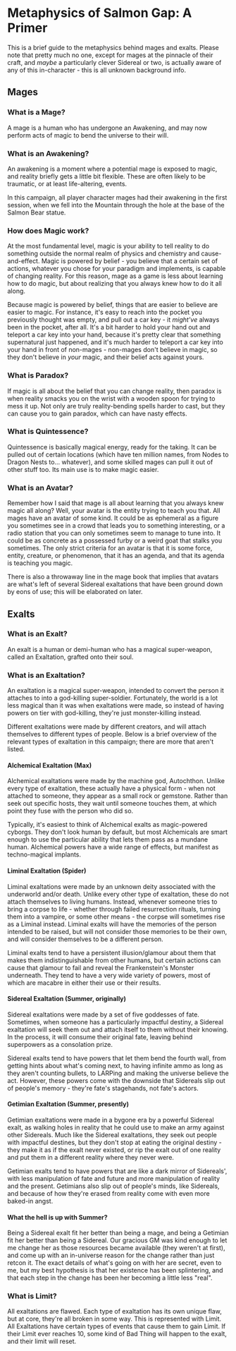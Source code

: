 # Metaphysics of Salmon Gap: A Primer
This is a brief guide to the metaphysics behind mages and exalts. Please note
that pretty much no one, except for mages at the pinnacle of their craft, and
*maybe* a particularly clever Sidereal or two, is actually aware of any of this
in-character - this is all unknown background info.
## Mages
### What is a Mage?
A mage is a human who has undergone an Awakening, and may now perform acts of
magic to bend the universe to their will.

### What is an Awakening?
An awakening is a moment where a potential mage is exposed to magic, and reality
briefly gets a little bit flexible. These are often likely to be traumatic, or
at least life-altering, events.

In this campaign, all player character mages had their awakening in the first
session, when we fell into the Mountain through the hole at the base of the
Salmon Bear statue.

### How does Magic work?
At the most fundamental level, magic is your ability to tell reality to do
something outside the normal realm of physics and chemistry and cause-and-effect.
Magic is powered by belief - you believe that a certain set of actions, whatever
you chose for your paradigm and implements, is capable of changing reality. For
this reason, mage as a game is less about learning how to do magic, but about
realizing that you always knew how to do it all along.

Because magic is powered by belief, things that are easier to believe are easier
to magic. For instance, it's easy to reach into the pocket you previously
thought was empty, and pull out a car key - it *might've* always been in the
pocket, after all. It's a bit harder to hold your hand out and teleport a car
key into your hand, because it's pretty clear that something supernatural just
happened, and it's much harder to teleport a car key into your hand in front of
non-mages - non-mages don't believe in magic, so they don't believe in *your*
magic, and their belief acts against yours.

### What is Paradox?
If magic is all about the belief that you can change reality, then paradox is
when reality smacks you on the wrist with a wooden spoon for trying to mess it
up. Not only are truly reality-bending spells harder to cast, but they can cause
you to gain paradox, which can have nasty effects.

### What is Quintessence?
Quintessence is basically magical energy, ready for the taking. It can be pulled
out of certain locations (which have ten million names, from Nodes to Dragon
Nests to... whatever), and some skilled mages can pull it out of other stuff too.
Its main use is to make magic easier.

### What is an Avatar?
Remember how I said that mage is all about learning that you always knew magic
all along? Well, your avatar is the entity trying to teach you that. All mages
have an avatar of some kind. It could be as ephemeral as a figure you sometimes
see in a crowd that leads you to something interesting, or a radio station that
you can only sometimes seem to manage to tune into. It could be as concrete as a
possessed furby or a weird goat that stalks you sometimes. The only strict
criteria for an avatar is that it is some force, entity, creature, or phenomenon,
that it has an agenda, and that its agenda is teaching you magic.

There is also a throwaway line in the mage book that implies that avatars are
what's left of several Sidereal exaltations that have been ground down by eons
of use; this will be elaborated on later.

## Exalts
### What is an Exalt?
An exalt is a human or demi-human who has a magical super-weapon, called an
Exaltation, grafted onto their soul.

### What is an Exaltation?
An exaltation is a magical super-weapon, intended to convert the person it
attaches to into a god-killing super-soldier. Fortunately, the world is a lot
less magical than it was when exaltations were made, so instead of having powers
on tier with god-killing, they're just monster-killing instead.

Different exaltations were made by different creators, and will attach
themselves to different types of people. Below is a brief overview of the
relevant types of exaltation in this campaign; there are more that aren't listed.

#### Alchemical Exaltation (Max)
Alchemical exaltations were made by the machine god, Autochthon. Unlike every
type of exaltation, these actually have a physical form - when not attached to
someone, they appear as a small rock or gemstone. Rather than seek out specific
hosts, they wait until someone touches them, at which point they fuse with the
person who did so.

Typically, it's easiest to think of Alchemical exalts as magic-powered cyborgs.
They don't look human by default, but most Alchemicals are smart enough to use
the particular ability that lets them pass as a mundane human. Alchemical powers
have a wide range of effects, but manifest as techno-magical implants.

#### Liminal Exaltation (Spider)
Liminal exaltations were made by an unknown deity associated with the underworld
and/or death. Unlike every other type of exaltation, these do not attach
themselves to living humans. Instead, whenever someone tries to bring a corpse
to life - whether through failed resurrection rituals, turning them into a
vampire, or some other means - the corpse will sometimes rise as a Liminal
instead. Liminal exalts will have the memories of the person intended to be
raised, but will not consider those memories to be their own, and will consider
themselves to be a different person.

Liminal exalts tend to have a persistent illusion/glamour about them that makes
them indistinguishable from other humans, but certain actions can cause that
glamour to fail and reveal the Frankenstein's Monster underneath. They tend to
have a very wide variety of powers, most of which are macabre in either their
use or their results.

#### Sidereal Exaltation (Summer, originally)
Sidereal exaltations were made by a set of five goddesses of fate. Sometimes,
when someone has a particularly impactful destiny, a Sidereal exaltation will
seek them out and attach itself to them without their knowing. In the process,
it will consume their original fate, leaving behind superpowers as a consolation
prize.

Sidereal exalts tend to have powers that let them bend the fourth wall, from
getting hints about what's coming next, to having infinite ammo as long as they
aren't counting bullets, to LARPing and making the universe believe the act.
However, these powers come with the downside that Sidereals slip out of people's
memory - they're fate's stagehands, not fate's actors.

#### Getimian Exaltation (Summer, presently)
Getimian exaltations were made in a bygone era by a powerful Sidereal exalt, as
walking holes in reality that he could use to make an army against other
Sidereals. Much like the Sidereal exaltations, they seek out people with
impactful destines, but they don't stop at eating the original destiny - they
make it as if the exalt never existed, or rip the exalt out of one reality and
put them in a different reality where they never were.

Getimian exalts tend to have powers that are like a dark mirror of Sidereals',
with less manipulation of fate and future and more manipulation of reality and
the present. Getimians also slip out of people's minds, like Sidereals, and
because of how they're erased from reality come with even more baked-in angst.

#### What the hell is up with Summer?
Being a Sidereal exalt fit her better than being a mage, and being a Getimian
fit her better than being a Sidereal. Our gracious GM was kind enough to let me
change her as those resources became available (they weren't at first), and come
up with an in-universe reason for the change rather than just retcon it. The
exact details of what's going on with her are secret, even to me, but my best
hypothesis is that her existence has been splintering, and that each step in the
change has been her becoming a little less "real".

### What is Limit?
All exaltations are flawed. Each type of exaltation has its own unique flaw, but
at core, they're all broken in some way. This is represented with Limit. All
Exaltations have certain types of events that cause them to gain Limit. If their
Limit ever reaches 10, some kind of Bad Thing will happen to the exalt, and
their limit will reset.

